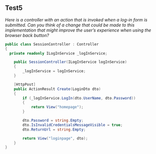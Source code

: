 ## Test5

*Here is a controller with an action that is invoked when a log-in form is submitted. Can you think of a change that could be made to this implementation that might improve the user’s experience when using the browser back button?*

```C#
public class SessionController : Controller
{
  private readonly ILogInService _logInService;

	public SessionController(ILogInService logInService)
	{
		_logInService = logInService;
	}

	[HttpPost]
	public ActionResult Create(LoginDto dto)
	{
		if (_logInService.LogIn(dto.UserName, dto.Password))
		{
			return View("homepage");
		}

		dto.Password = string.Empty;
		dto.IsInvalidCredentialsMessageVisible = true;
		dto.ReturnUrl = string.Empty;

		return View("loginpage", dto);
	}
}
```
